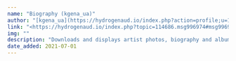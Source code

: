 ```yaml
---
name: "Biography (kgena_ua)"
author: "[kgena_ua](https://hydrogenaud.io/index.php?action=profile;u=125956)"
link: "<https://hydrogenaud.io/index.php?topic=114686.msg996974#msg996974>"
img: ""
description: "Downloads and displays artist photos, biography and album covers and more info from Last.FM and AllMusic."
date_added: 2021-07-01
---
```

